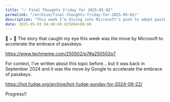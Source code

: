 ```yaml
---
title: "✅ Final Thoughts Friday for 2025-05-02"
permalink: "/archive/final-thoughts-friday-for-2025-05-02/"
description: "This week I’m diving into Microsoft’s push to adopt passkeys faster, echoing Google’s earlier move."
date: 2025-05-03 04:40:49.625894+00:00
---
```


🔐 + 🔮 The story that caught my eye this week was the move by Microsoft to accelerate the embrace of passkeys.

https://www.techmeme.com/250502/p7#a250502p7

For context, I've written about this topic before... but it was back in September 2024 and it was the move by Google to accelerate the embrace of passkeys.

https://hot.fudge.org/archive/hot-fudge-sunday-for-2024-09-22/

Progress!!

